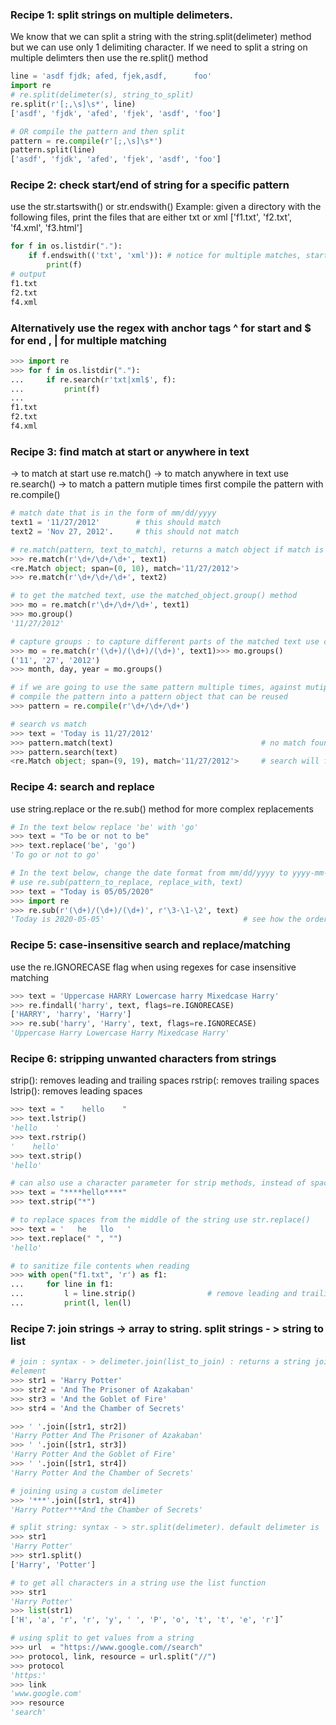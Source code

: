### Recipe 1: split strings on multiple delimeters. 
We know that we can split a string with the string.split(delimeter) method but we can use only 1 delimiting character.
If we need to split a string on multiple delimters then use the re.split() method

```python
line = 'asdf fjdk; afed, fjek,asdf,      foo'
import re
# re.split(delimeter(s), string_to_split)
re.split(r'[;,\s]\s*', line)
['asdf', 'fjdk', 'afed', 'fjek', 'asdf', 'foo']

# OR compile the pattern and then split
pattern = re.compile(r'[;,\s]\s*')
pattern.split(line)
['asdf', 'fjdk', 'afed', 'fjek', 'asdf', 'foo']
```

### Recipe 2: check start/end of string for a specific pattern
use the str.startswith() or str.endswith()
Example: given a directory with the following files, print the files that are either txt or xml
['f1.txt', 'f2.txt', 'f4.xml', 'f3.html']

```python
for f in os.listdir("."):
    if f.endswith(('txt', 'xml')): # notice for multiple matches, startswith/endswith will take a tuple as input
        print(f)
# output
f1.txt
f2.txt
f4.xml
```

### Alternatively use the regex with anchor tags ^ for start and $ for end , | for multiple matching
```python
>>> import re
>>> for f in os.listdir("."):
...     if re.search(r'txt|xml$', f):
...         print(f)
... 
f1.txt
f2.txt
f4.xml
```

### Recipe 3: find match at start or anywhere in text
-> to match at start use re.match()
-> to match anywhere in text use re.search()
-> to match a pattern mutiple times first compile the pattern with re.compile()

```python
# match date that is in the form of mm/dd/yyyy
text1 = '11/27/2012'        # this should match
text2 = 'Nov 27, 2012'.     # this should not match

# re.match(pattern, text_to_match), returns a match object if match is found otherwise None
>>> re.match(r'\d+/\d+/\d+', text1)
<re.Match object; span=(0, 10), match='11/27/2012'>
>>> re.match(r'\d+/\d+/\d+', text2)

# to get the matched text, use the matched_object.group() method
>>> mo = re.match(r'\d+/\d+/\d+', text1)
>>> mo.group()
'11/27/2012'

# capture groups : to capture different parts of the matched text use capture groups
>>> mo = re.match(r'(\d+)/(\d+)/(\d+)', text1)>>> mo.groups()
('11', '27', '2012')
>>> month, day, year = mo.groups()

# if we are going to use the same pattern multiple times, against mutiple texts then
# compile the pattern into a pattern object that can be reused
>>> pattern = re.compile(r'\d+/\d+/\d+')

# search vs match
>>> text = 'Today is 11/27/2012'
>>> pattern.match(text)                                 # no match found as pattern is not matched at the start of the text
>>> pattern.search(text)
<re.Match object; span=(9, 19), match='11/27/2012'>     # search will find a match anywhere in text
```

### Recipe 4: search and replace
use string.replace or the re.sub() method for more complex replacements

```python
# In the text below replace 'be' with 'go'
>>> text = "To be or not to be"
>>> text.replace('be', 'go')
'To go or not to go'

# In the text below, change the date format from mm/dd/yyyy to yyyy-mm-dd
# use re.sub(pattern_to_replace, replace_with, text)
>>> text = "Today is 05/05/2020"
>>> import re
>>> re.sub(r'(\d+)/(\d+)/(\d+)', r'\3-\1-\2', text)
'Today is 2020-05-05'                               # see how the order of the matched groups is altered in the substitution                                                     # pattern
```

### Recipe 5: case-insensitive search and replace/matching
use the re.IGNORECASE flag when using regexes for case insensitive matching

```python
>>> text = 'Uppercase HARRY Lowercase harry Mixedcase Harry'
>>> re.findall('harry', text, flags=re.IGNORECASE)
['HARRY', 'harry', 'Harry']
>>> re.sub('harry', 'Harry', text, flags=re.IGNORECASE)
'Uppercase Harry Lowercase Harry Mixedcase Harry'
```

### Recipe 6: stripping unwanted characters from strings
strip(): removes leading and trailing spaces
rstrip(: removes trailing spaces
lstrip(): removes leading spaces
```python
>>> text = "    hello    "
>>> text.lstrip()
'hello    '
>>> text.rstrip()
'    hello'
>>> text.strip()
'hello'

# can also use a character parameter for strip methods, instead of spaces it will remove the leading or trailing chars
>>> text = "****hello****"
>>> text.strip("*")

# to replace spaces from the middle of the string use str.replace()
>>> text = '   he   llo   '
>>> text.replace(" ", "")
'hello'

# to sanitize file contents when reading
>>> with open("f1.txt", 'r') as f1:
...     for line in f1:
...         l = line.strip()                # remove leading and trailing space from each line
...         print(l, len(l)
```

### Recipe 7: join strings -> array to string. split strings - > string to list
```python
# join : syntax - > delimeter.join(list_to_join) : returns a string joined with the given delimeter between each list 
#element
>>> str1 = 'Harry Potter'
>>> str2 = 'And The Prisoner of Azakaban'
>>> str3 = 'And the Goblet of Fire'
>>> str4 = 'And the Chamber of Secrets'

>>> ' '.join([str1, str2])
'Harry Potter And The Prisoner of Azakaban'
>>> ' '.join([str1, str3])
'Harry Potter And the Goblet of Fire'
>>> ' '.join([str1, str4])
'Harry Potter And the Chamber of Secrets'

# joining using a custom delimeter
>>> '***'.join([str1, str4])
'Harry Potter***And the Chamber of Secrets'

# split string: syntax - > str.split(delimeter). default delimeter is  spcae character
>>> str1
'Harry Potter'
>>> str1.split()
['Harry', 'Potter']

# to get all characters in a string use the list function
>>> str1
'Harry Potter'
>>> list(str1)
['H', 'a', 'r', 'r', 'y', ' ', 'P', 'o', 't', 't', 'e', 'r']ˇ

# using split to get values from a string
>>> url  = "https://www.google.com//search"
>>> protocol, link, resource = url.split("//")
>>> protocol
'https:'
>>> link
'www.google.com'
>>> resource
'search'







